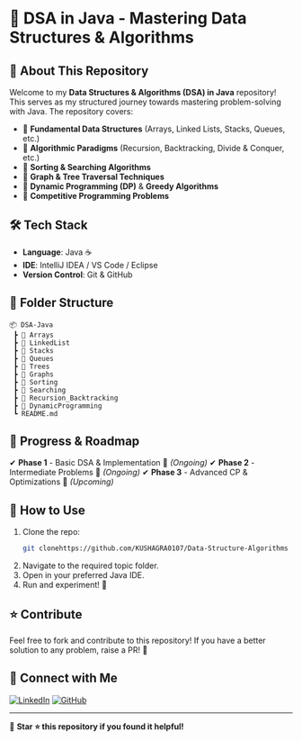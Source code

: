 # 🚀 DSA in Java - Mastering Data Structures & Algorithms

## 📌 About This Repository
Welcome to my **Data Structures & Algorithms (DSA) in Java** repository! This serves as my structured journey towards mastering problem-solving with Java. The repository covers:

- 🔹 **Fundamental Data Structures** (Arrays, Linked Lists, Stacks, Queues, etc.)
- 🔹 **Algorithmic Paradigms** (Recursion, Backtracking, Divide & Conquer, etc.)
- 🔹 **Sorting & Searching Algorithms**
- 🔹 **Graph & Tree Traversal Techniques**
- 🔹 **Dynamic Programming (DP)** & **Greedy Algorithms**
- 🔹 **Competitive Programming Problems**

## 🛠️ Tech Stack
- **Language**: Java ☕
- **IDE**: IntelliJ IDEA / VS Code / Eclipse
- **Version Control**: Git & GitHub

## 📂 Folder Structure
```
📦 DSA-Java
 ┣ 📂 Arrays
 ┣ 📂 LinkedList
 ┣ 📂 Stacks
 ┣ 📂 Queues
 ┣ 📂 Trees
 ┣ 📂 Graphs
 ┣ 📂 Sorting
 ┣ 📂 Searching
 ┣ 📂 Recursion_Backtracking
 ┣ 📂 DynamicProgramming
 ┗ README.md
```

## 🚧 Progress & Roadmap
✔ **Phase 1** - Basic DSA & Implementation 🔄 *(Ongoing)*
✔ **Phase 2** - Intermediate Problems 🔄 *(Ongoing)*
✔ **Phase 3** - Advanced CP & Optimizations 🔄 *(Upcoming)*

## 📖 How to Use
1. Clone the repo:
   ```sh
   git clonehttps://github.com/KUSHAGRA0107/Data-Structure-Algorithms
   ```
2. Navigate to the required topic folder.
3. Open in your preferred Java IDE.
4. Run and experiment! 🚀

## ⭐ Contribute
Feel free to fork and contribute to this repository! If you have a better solution to any problem, raise a PR! 🙌

## 🔗 Connect with Me
[![LinkedIn](https://img.shields.io/badge/LinkedIn-blue?style=for-the-badge&logo=linkedin)](www.linkedin.com/in/kushagratandon140303)
[![GitHub](https://img.shields.io/badge/GitHub-black?style=for-the-badge&logo=github)](https://github.com/KUSHAGRA0107/Data-Structure-Algorithms)

---
📌 **Star ⭐ this repository if you found it helpful!**
